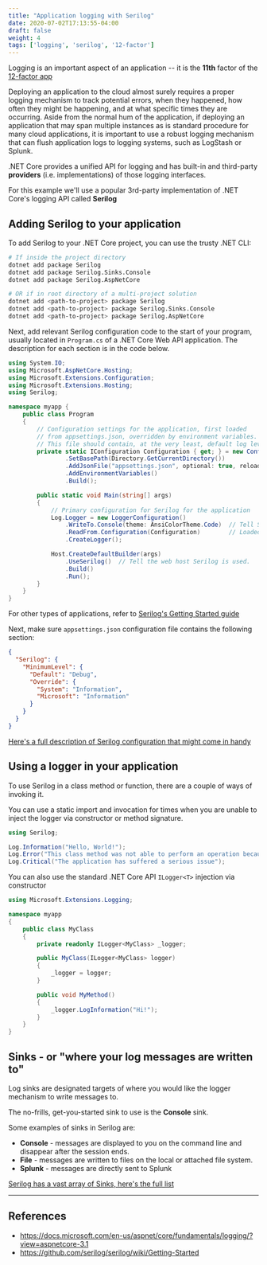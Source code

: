 ```yaml
---
title: "Application logging with Serilog"
date: 2020-07-02T17:13:55-04:00
draft: false
weight: 4
tags: ['logging', 'serilog', '12-factor']
---
```


Logging is an important aspect of an application -- 
it is the **11th** factor of the [12-factor app](https://12factor.net/logs)

Deploying an application to the cloud almost surely requires a proper logging mechanism to track 
potential errors, when they happened, how often they might be happening, and at what specific times 
they are occurring. Aside from the normal hum of the application, if deploying an application that may 
span multiple instances as is standard procedure for many cloud applications, it is important to use a robust
logging mechanism that can flush application logs to logging systems, such as LogStash or Splunk.

.NET Core provides a unified API for logging and has built-in and third-party **providers** (i.e. 
implementations) of those logging interfaces.

For this example we'll use a popular 3rd-party implementation of .NET Core's logging API 
called **Serilog**

## Adding Serilog to your application

To add Serilog to your .NET Core project, you can use the trusty .NET CLI:

```bash
# If inside the project directory
dotnet add package Serilog
dotnet add package Serilog.Sinks.Console
dotnet add package Serilog.AspNetCore

# OR if in root directory of a multi-project solution
dotnet add <path-to-project> package Serilog
dotnet add <path-to-project> package Serilog.Sinks.Console
dotnet add <path-to-project> package Serilog.AspNetCore
```

Next, add relevant Serilog configuration code to the start of your program, usually located 
in `Program.cs` of a .NET Core Web API application. The description for each section is in the 
code below. 

```c#
using System.IO;
using Microsoft.AspNetCore.Hosting;
using Microsoft.Extensions.Configuration;
using Microsoft.Extensions.Hosting;
using Serilog;

namespace myapp {
    public class Program
    {
        // Configuration settings for the application, first loaded 
        // from appsettings.json, overridden by environment variables. 
        // This file should contain, at the very least, default log levels for Serilog
        private static IConfiguration Configuration { get; } = new ConfigurationBuilder()
                .SetBasePath(Directory.GetCurrentDirectory())
                .AddJsonFile("appsettings.json", optional: true, reloadOnChange: true)
                .AddEnvironmentVariables()
                .Build();

        public static void Main(string[] args)
        {
            // Primary configuration for Serilog for the application
            Log.Logger = new LoggerConfiguration()
                .WriteTo.Console(theme: AnsiColorTheme.Code)  // Tell Serilog to write to Console
                .ReadFrom.Configuration(Configuration)        // Loaded Serilog settings
                .CreateLogger();

            Host.CreateDefaultBuilder(args)
                .UseSerilog()  // Tell the web host Serilog is used.
                .Build()
                .Run();
        }
    }
}
```

For other types of applications, 
refer to [Serilog's Getting Started guide](https://github.com/serilog/serilog/wiki/Getting-Started)

Next, make sure `appsettings.json` configuration file contains the following section:

```json
{ 
  "Serilog": {
    "MinimumLevel": {
      "Default": "Debug",         
      "Override": {
        "System": "Information",
        "Microsoft": "Information"
      }
    }
  }
}
```

[Here's a full description of Serilog configuration that might come in handy](https://github.com/serilog/serilog/wiki/Configuration-Basics)

## Using a logger in your application

To use Serilog in a class method or function, there are a couple of ways of invoking it.

You can use a static import and invocation for times when you are unable to inject the logger via 
constructor or method signature.

```c#
using Serilog;

Log.Information("Hello, World!");
Log.Error("This class method was not able to perform an operation because of very good reasons");
Log.Critical("The application has suffered a serious issue");
```

You can also use the standard .NET Core API `ILogger<T>` injection via constructor

```c#
using Microsoft.Extensions.Logging;

namespace myapp 
{
    public class MyClass 
    {
        private readonly ILogger<MyClass> _logger;

        public MyClass(ILogger<MyClass> logger) 
        {
            _logger = logger;
        }

        public void MyMethod() 
        {
            _logger.LogInformation("Hi!");
        }
    }
}
```

## Sinks - or "where your log messages are written to"

Log sinks are designated targets of where you would like the logger mechanism to write messages to.

The no-frills, get-you-started sink to use is the **Console** sink.

Some examples of sinks in Serilog are:

- **Console** - messages are displayed to you on the command line and disappear after the session ends.
- **File** - messages are written to files on the local or attached file system.
- **Splunk** - messages are directly sent to Splunk

[Serilog has a vast array of Sinks, here's the full list](https://github.com/serilog/serilog/wiki/Provided-Sinks)

---

## References

- https://docs.microsoft.com/en-us/aspnet/core/fundamentals/logging/?view=aspnetcore-3.1
- https://github.com/serilog/serilog/wiki/Getting-Started
